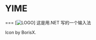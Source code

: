 # YIME
===
[![LOGO](https://raw.githubusercontent.com/copyliu/YIME/master/logo.png)]
这是用.NET 写的一个输入法

Icon by BorisX.